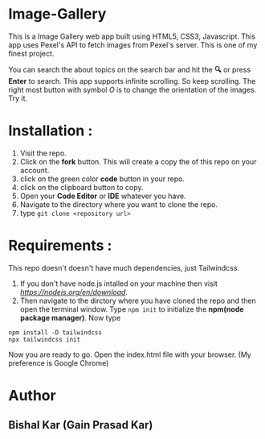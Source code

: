# Image-Gallery
This is a Image Gallery web app built using HTML5, CSS3, Javascript. This app uses Pexel's API to fetch images from Pexel's server. This is one of my finest project.   

You can search the about topics on the search bar and hit the **🔍** or press **Enter** to search. This app supports infinite scrolling. So keep scrolling. The right most button with symbol *O* is to change the orientation of the images. Try it.  

# Installation :   
1. Visit the repo.    
2. Click on the **fork** button. This will create a copy the of this repo on your account.    
3. click on the green color **code** button in your repo.   
4. click on the clipboard button to copy. 
5. Open your **Code Editor** or **IDE** whatever you have.
6. Navigate to the directory where you want to clone the repo. 
7. type `git clone <repository url>`

# Requirements :  
This repo doesn't doesn't have much dependencies, just Tailwindcss. 
1. If you don't have node.js intalled on your machine then visit *https://nodejs.org/en/download*.  
2. Then navigate to the dirctory where you have cloned the repo and then open the terminal window.
Type `npm init` to initialize the **npm(node package manager)**. Now type   
```
npm install -D tailwindcss
npx tailwindcss init
```
Now you are ready to go. Open the index.html file with your browser. (My preference is Google Chrome)

# Author 
## Bishal Kar (Gain Prasad Kar)
